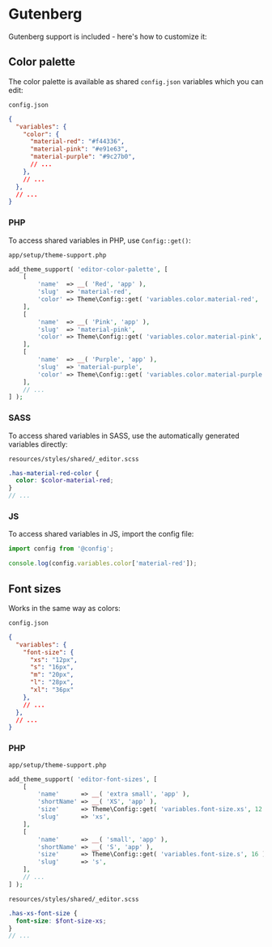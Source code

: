 # Gutenberg

Gutenberg support is included - here's how to customize it:

## Color palette

The color palette is available as shared `config.json` variables which you can edit:

`config.json`
```json
{
  "variables": {
    "color": {
      "material-red": "#f44336",
      "material-pink": "#e91e63",
      "material-purple": "#9c27b0",
      // ...
    },
    // ...
  },
  // ...
}
```

### PHP

To access shared variables in PHP, use `Config::get()`:

`app/setup/theme-support.php`
```php
add_theme_support( 'editor-color-palette', [
	[
		'name'  => __( 'Red', 'app' ),
		'slug'  => 'material-red',
		'color' => Theme\Config::get( 'variables.color.material-red', '#000000' ),
	],
	[
		'name'  => __( 'Pink', 'app' ),
		'slug'  => 'material-pink',
		'color' => Theme\Config::get( 'variables.color.material-pink', '#000000' ),
	],
	[
		'name'  => __( 'Purple', 'app' ),
		'slug'  => 'material-purple',
		'color' => Theme\Config::get( 'variables.color.material-purple', '#000000' ),
	],
	// ...
] );
```

### SASS

To access shared variables in SASS, use the automatically generated variables directly:

`resources/styles/shared/_editor.scss`
```scss
.has-material-red-color {
  color: $color-material-red;
}
// ...
```

### JS

To access shared variables in JS, import the config file:
```js
import config from '@config';

console.log(config.variables.color['material-red']);
```

## Font sizes

Works in the same way as colors:

`config.json`
```json
{
  "variables": {
    "font-size": {
      "xs": "12px",
      "s": "16px",
      "m": "20px",
      "l": "28px",
      "xl": "36px"
    },
    // ...
  },
  // ...
}
```

### PHP

`app/setup/theme-support.php`
```php
add_theme_support( 'editor-font-sizes', [
	[
        'name'      => __( 'extra small', 'app' ),
        'shortName' => __( 'XS', 'app' ),
        'size'      => Theme\Config::get( 'variables.font-size.xs', 12 ),
        'slug'      => 'xs',
    ],
    [
        'name'      => __( 'small', 'app' ),
        'shortName' => __( 'S', 'app' ),
        'size'      => Theme\Config::get( 'variables.font-size.s', 16 ),
        'slug'      => 's',
    ],
	// ...
] );
```

`resources/styles/shared/_editor.scss`
```scss
.has-xs-font-size {
  font-size: $font-size-xs;
}
// ...
```
